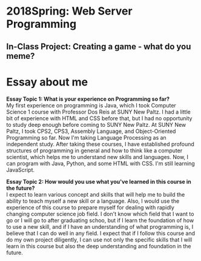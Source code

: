 # 2018Spring: Web Server Programming
## In-Class Project: Creating a game - what do you meme?
# Essay about me
**Essay Topic 1: What is your experience on Programming so far?**<br />
	My first experience on programming is Java, which I took Computer Science 1 course with Professor Dos Reis at SUNY New Paltz. I had a little bit of experience with HTML and CSS before that, but I had no opportunity to study deep enough before coming to SUNY New Paltz. At SUNY New Paltz, I took CPS2, CPS3, Assembly Language, and Object-Oriented Programming so far. Now I'm taking Language Processing as an independent study. After taking these courses, I have established profound structures of programming in general and how to think like a computer scientist, which helps me to understand new skills and languages. Now, I can program with Java, Python, and some HTML with CSS. I'm still learning JavaScript. 

**Essay Topic 2: How would you use what you've learned in this course in the future?**<br />
	I expect to learn various concept and skills that will help me to build the ability to teach myself a new skill or a language. Also, I would use the experience of this course to prepare myself for dealing with rapidly changing computer science job field. I don't know which field that I want to go or I will go to after graduating schoo, but if I learn the foundation of how to use a new skill, and if I have an understanding of what programming is, I believe that I can do well in any field. I expect that if I follow this course and do my own project diligently, I can use not only the specific skills that I will learn in this course but also the deep understanding and foundation in the future. 